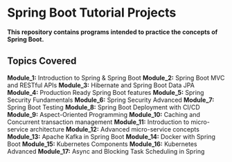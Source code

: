 # Spring Boot Tutorial Projects

**This repository contains programs intended to practice the concepts of Spring Boot.**

## Topics Covered

**Module_1:** Introduction to Spring & Spring Boot
**Module_2:** Spring Boot MVC and RESTful APIs
**Module_3:** Hibernate and Spring Boot Data JPA
**Module_4:** Production Ready Spring Boot features
**Module_5:** Spring Security Fundamentals
**Module_6:** Spring Security Advanced
**Module_7:** Spring Boot Testing
**Module_8:** Spring Boot Deployment with CI/CD
**Module_9:** Aspect-Oriented Programming
**Module_10:** Caching and Concurrent transaction management
**Module_11:** Introduction to micro-service architecture
**Module_12:** Advanced micro-service concepts
**Module_13:** Apache Kafka in Spring Boot
**Module_14:** Docker with Spring Boot
**Module_15:** Kubernetes Components
**Module_16:** Kubernetes Advanced
**Module_17:** Async and Blocking Task Scheduling in Spring
